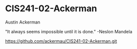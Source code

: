 # CIS241-02-Ackerman

Austin Ackerman

"It always seems impossible until it is done."
-Neslon Mandela

https://github.com/ackermau/CIS241-02-Ackerman.git
